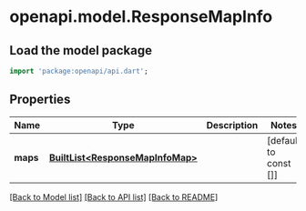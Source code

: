 # openapi.model.ResponseMapInfo

## Load the model package
```dart
import 'package:openapi/api.dart';
```

## Properties
Name | Type | Description | Notes
------------ | ------------- | ------------- | -------------
**maps** | [**BuiltList&lt;ResponseMapInfoMap&gt;**](ResponseMapInfoMap.md) |  | [default to const []]

[[Back to Model list]](../README.md#documentation-for-models) [[Back to API list]](../README.md#documentation-for-api-endpoints) [[Back to README]](../README.md)


